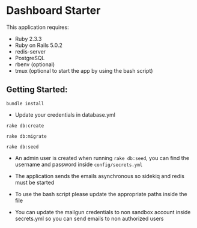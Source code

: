 Dashboard Starter
================

This application requires:

- Ruby 2.3.3
- Ruby on Rails 5.0.2
- redis-server
- PostgreSQL
- rbenv (optional)
- tmux (optional to start the app by using the bash script)

Getting Started:
---------------

`bundle install`

- Update your credentials in database.yml

`rake db:create`

`rake db:migrate`

`rake db:seed`

- An admin user is created when running `rake db:seed`, you can find the username and password inside `config/secrets.yml`

- The application sends the emails asynchronous so sidekiq and redis must be started
- To use the bash script please update the appropriate paths inside the file
- You can update the mailgun credentials to non sandbox account inside secrets.yml so you can send emails to non authorized users

